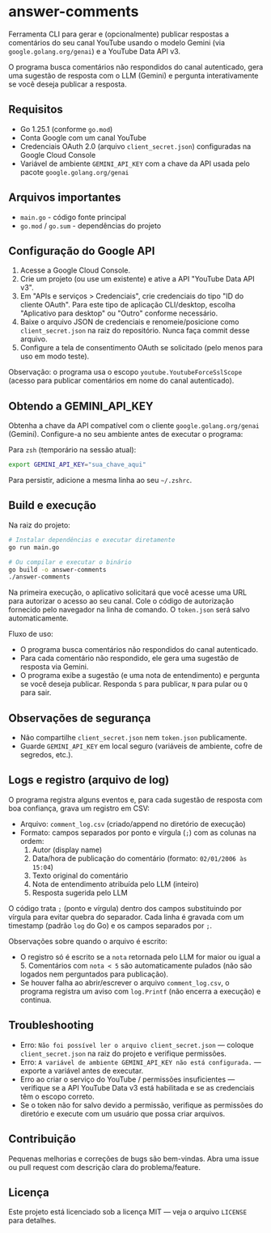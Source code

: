 # answer-comments

Ferramenta CLI para gerar e (opcionalmente) publicar respostas a comentários do seu canal YouTube usando o modelo Gemini (via `google.golang.org/genai`) e a YouTube Data API v3.

O programa busca comentários não respondidos do canal autenticado, gera uma sugestão de resposta com o LLM (Gemini) e pergunta interativamente se você deseja publicar a resposta.

## Requisitos

- Go 1.25.1 (conforme `go.mod`)
- Conta Google com um canal YouTube
- Credenciais OAuth 2.0 (arquivo `client_secret.json`) configuradas na Google Cloud Console
- Variável de ambiente `GEMINI_API_KEY` com a chave da API usada pelo pacote `google.golang.org/genai`

## Arquivos importantes

- `main.go` - código fonte principal
- `go.mod` / `go.sum` - dependências do projeto

## Configuração do Google API

1. Acesse a Google Cloud Console.
2. Crie um projeto (ou use um existente) e ative a API "YouTube Data API v3".
3. Em "APIs e serviços > Credenciais", crie credenciais do tipo "ID do cliente OAuth". Para este tipo de aplicação CLI/desktop, escolha "Aplicativo para desktop" ou "Outro" conforme necessário.
4. Baixe o arquivo JSON de credenciais e renomeie/posicione como `client_secret.json` na raiz do repositório. Nunca faça commit desse arquivo.
5. Configure a tela de consentimento OAuth se solicitado (pelo menos para uso em modo teste).

Observação: o programa usa o escopo `youtube.YoutubeForceSslScope` (acesso para publicar comentários em nome do canal autenticado).

## Obtendo a GEMINI_API_KEY

Obtenha a chave da API compatível com o cliente `google.golang.org/genai` (Gemini). Configure-a no seu ambiente antes de executar o programa:

Para `zsh` (temporário na sessão atual):

```bash
export GEMINI_API_KEY="sua_chave_aqui"
```

Para persistir, adicione a mesma linha ao seu `~/.zshrc`.

## Build e execução

Na raiz do projeto:

```bash
# Instalar dependências e executar diretamente
go run main.go

# Ou compilar e executar o binário
go build -o answer-comments
./answer-comments
```

Na primeira execução, o aplicativo solicitará que você acesse uma URL para autorizar o acesso ao seu canal. Cole o código de autorização fornecido pelo navegador na linha de comando. O `token.json` será salvo automaticamente.

Fluxo de uso:
- O programa busca comentários não respondidos do canal autenticado.
- Para cada comentário não respondido, ele gera uma sugestão de resposta via Gemini.
- O programa exibe a sugestão (e uma nota de entendimento) e pergunta se você deseja publicar. Responda `S` para publicar, `N` para pular ou `Q` para sair.

## Observações de segurança

- Não compartilhe `client_secret.json` nem `token.json` publicamente.
- Guarde `GEMINI_API_KEY` em local seguro (variáveis de ambiente, cofre de segredos, etc.).

## Logs e registro (arquivo de log)

O programa registra alguns eventos e, para cada sugestão de resposta com boa confiança, grava um registro em CSV:

- Arquivo: `comment_log.csv` (criado/append no diretório de execução)
- Formato: campos separados por ponto e vírgula (`;`) com as colunas na ordem:
	1. Autor (display name)
	2. Data/hora de publicação do comentário (formato: `02/01/2006 às 15:04`)
	3. Texto original do comentário
	4. Nota de entendimento atribuída pelo LLM (inteiro)
	5. Resposta sugerida pelo LLM

O código trata `;` (ponto e vírgula) dentro dos campos substituindo por vírgula para evitar quebra do separador. Cada linha é gravada com um timestamp (padrão `log` do Go) e os campos separados por `;`.

Observações sobre quando o arquivo é escrito:
- O registro só é escrito se a `nota` retornada pelo LLM for maior ou igual a 5. Comentários com `nota < 5` são automaticamente pulados (não são logados nem perguntados para publicação).
- Se houver falha ao abrir/escrever o arquivo `comment_log.csv`, o programa registra um aviso com `log.Printf` (não encerra a execução) e continua.

## Troubleshooting

- Erro: `Não foi possível ler o arquivo client_secret.json` — coloque `client_secret.json` na raiz do projeto e verifique permissões.
- Erro: `A variável de ambiente GEMINI_API_KEY não está configurada.` — exporte a variável antes de executar.
- Erro ao criar o serviço do YouTube / permissões insuficientes — verifique se a API YouTube Data v3 está habilitada e se as credenciais têm o escopo correto.
- Se o token não for salvo devido a permissão, verifique as permissões do diretório e execute com um usuário que possa criar arquivos.

## Contribuição

Pequenas melhorias e correções de bugs são bem-vindas. Abra uma issue ou pull request com descrição clara do problema/feature.

## Licença

Este projeto está licenciado sob a licença MIT — veja o arquivo `LICENSE` para detalhes.
